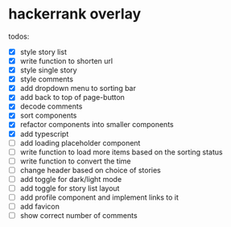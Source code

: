 # hackerrank overlay

todos:

- [x] style story list
- [x] write function to shorten url
- [x] style single story
- [x] style comments
- [x] add dropdown menu to sorting bar
- [x] add back to top of page-button
- [x] decode comments
- [x] sort components
- [x] refactor components into smaller components
- [x] add typescript
- [ ] add loading placeholder component
- [ ] write function to load more items based on the sorting status
- [ ] write function to convert the time
- [ ] change header based on choice of stories
- [ ] add toggle for dark/light mode
- [ ] add toggle for story list layout
- [ ] add profile component and implement links to it
- [ ] add favicon
- [ ] show correct number of comments
